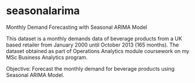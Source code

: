 # seasonalarima
Monthly Demand Forecasting with Seasonal ARIMA Model

This dataset is a monthly demands data of beverage products from a UK based retailer from January 2000 until October 2013 (165 months). The dataset obtained as part of Operations Analytics module coursework on my MSc Business Analytics program.

Objective: Forecast the monthly demand for beverage products using Seasonal ARIMA Model.
